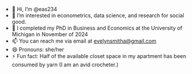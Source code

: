 - 👋 Hi, I’m @eas234
- 👀 I’m interested in econometrics, data science, and research for social good.
- 🌱 I completed my PhD in Business and Economics at the University of Michigan in November of 2024
- 📫 You can reach me via email at evelynsmitha@gmail.com
- 😄 Pronouns: she/her
- ⚡ Fun fact: Half of the available closet space in my apartment has been consumed by yarn (I am an avid crocheter.)

<!---
eas234/eas234 is a ✨ special ✨ repository because its `README.md` (this file) appears on your GitHub profile.
You can click the Preview link to take a look at your changes.
--->
